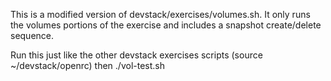 This is a modified version of devstack/exercises/volumes.sh.  It only runs the volumes portions of the exercise and includes a snapshot create/delete sequence.

Run this just like the other devstack exercises scripts (source ~/devstack/openrc) then ./vol-test.sh